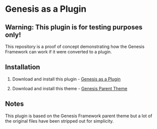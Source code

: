 # Genesis as a Plugin

## Warning: This plugin is for testing purposes only!

This repository is a proof of concept demonstrating how the Genesis Framework can work if it were converted to a plugin.

## Installation

1. Download and install this plugin - [Genesis as a Plugin](https://github.com/seothemes/genesis-as-a-plugin/archive/master.zip)

2. Download and install this theme - [Genesis Parent Theme](https://github.com/seothemes/genesis-parent-theme/archive/master.zip)

## Notes

This plugin is based on the Genesis Framework parent theme but a lot of the original files have been stripped out for simplicity.
